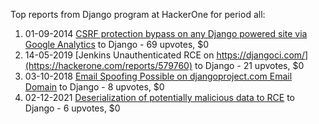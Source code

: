 Top reports from Django program at HackerOne for period all:

1. 01-09-2014 [CSRF protection bypass on any Django powered site via Google Analytics](https://hackerone.com/reports/26647) to Django - 69 upvotes, $0
2. 14-05-2019 [Jenkins Unauthenticated RCE on https://djangoci.com/](https://hackerone.com/reports/579760) to Django - 21 upvotes, $0
3. 03-10-2018 [Email Spoofing Possible on djangoproject.com Email Domain](https://hackerone.com/reports/418743) to Django - 8 upvotes, $0
4. 02-12-2021 [Deserialization of potentially malicious data to RCE](https://hackerone.com/reports/1415436) to Django - 6 upvotes, $0
